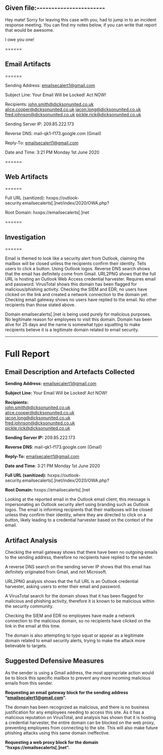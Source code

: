 ## Given file:-----------------------

Hey mate! Sorry for leaving this case with you, had to jump in to an incident response meeting.
You can find my notes below, if you can write that report that would be awesome.

I owe you one!

======
## Email Artifacts

======

Sending Address:
emailsecalert1@gmail.com

Subject Line:
Your Email Will be Locked! Act NOW!

Recipients:
john.smith@dicksonunited.co.uk
alice.cooper@dicksonunited.co.uk
jacon.long@dicksonunited.co.uk
fred.johnson@dicksonunited.co.uk
pickle.rick@dicksonunited.co.uk

Sending Server IP:
209.85.222.173

Reverse DNS:
mail-qk1-f173.google.com (Gmail)

Reply-To:
emailsecalert1@gmail.com

Date and Time:
3:21 PM Monday 1st June 2020

======
## Web Artifacts

======

Full URL (sanitized):
hxxps://outlook-security.emailsecalerts[.]net/index/2020/OWA.php?

Root Domain:
hxxps://emailsecalerts[.]net

======
## Investigation

======

Email is themed to look like a security alert from Outlook, claiming the mailbox will be closed unless the recipients confirm their identity. Tells users to click a button. Using Outlook logos.
Reverse DNS search shows that the email has definitely come from Gmail.
URL2PNG shows that the full URL is hosting an Outlook Web Access credential harvester. Requires email and password.
VirusTotal shows this domain has been flagged for malicious/phishing activity.
Checking the SIEM and EDR, no users have clicked on the link and created a network connection to the domain yet.
Checking email gateway shows no users have replied to the email. No other recipients than those stated above.

Domain emailsecalerts[.]net is being used purely for malicious purposes. No legitimate reason for employees to visit this domain. Domain has been alive for 25 days and the name is somewhat typo squatting to make recipients believe it is a legitimate domain related to email security.

--------

# Full Report

## **Email Description and Artefacts Collected**

**Sending Address:** emailsecalert1@gmail.com

**Subject Line:** Your Email Will be Locked! Act NOW!

**Recipients:**  
john.smith@dicksonunited.co.uk  
alice.cooper@dicksonunited.co.uk  
jacon.long@dicksonunited.co.uk  
fred.johnson@dicksonunited.co.uk  
pickle.rick@dicksonunited.co.uk

**Sending Server IP:** 209.85.222.173

**Reverse DNS**: mail-qk1-f173.google.com (Gmail)

**Reply-To:** emailsecalert1@gmail.com

**Date and Time**: 3:21 PM Monday 1st June 2020

**Full URL (sanitized):** hxxps://outlook-security.emailsecalerts[.]net/index/2020/OWA.php?

**Root Domain:** hxxps://emailsecalerts[.]net

Looking at the reported email in the Outlook email client, this message is impersonating an Outlook security alert using branding such as Outlook logos. The email is informing recipients that their mailboxes will be closed unless they confirm their identity, where they are directed to click on a button, likely leading to a credential harvester based on the context of the email.
## **Artifact Analysis**

Checking the email gateway shows that there have been no outgoing emails to the sending address, therefore no recipients have replied to the sender.

A reverse DNS search on the sending server IP shows that this email has definitely originated from Gmail, and not Microsoft.

URL2PNG analysis shows that the full URL is an Outlook credential harvester, asking users to enter their email and password.

A VirusTotal search for the domain shows that it has been flagged for malicious and phishing activity, therefore it is known to be malicious within the security community.

Checking the SIEM and EDR no employees have made a network connection to the malicious domain, so no recipients have clicked on the link in the email at this time.

The domain is also attempting to typo squat or appear as a legitimate domain related to email security alerts, trying to make the attack more believable to targets.
## **Suggested Defensive Measures**

As the sender is using a Gmail address, the most appropriate action would be to block this specific mailbox to prevent any more incoming malicious emails from this sender.

**Requesting an email gateway block for the sending address “**emailsecalert1@gmail.com**“.**

The domain has been recognized as malicious, and there is no business justification for any employees needing to access this site. As it has a malicious reputation on VirusTotal, and analysis has shown that it is hosting a credential harvester, the entire domain can be blocked on the web proxy, preventing employees from connecting to the site. This will also make future phishing attacks using this same domain ineffective.

**Requesting a web proxy block for the domain “**hxxps://emailsecalerts[.]net**“.**